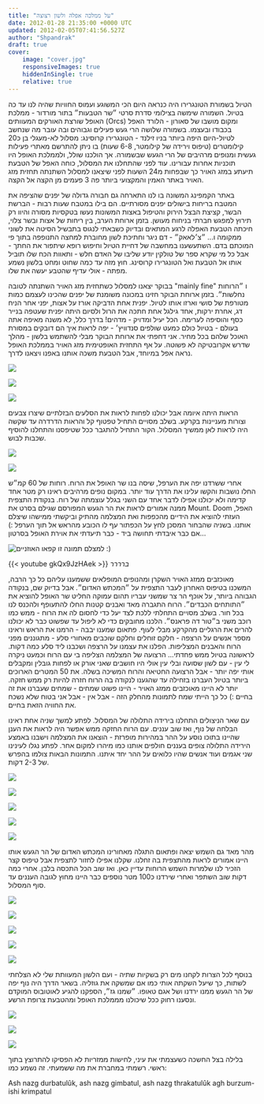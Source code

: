 ```yaml
---
title: "על ממלכה אפלה ולשון רצוצה"
date: 2012-01-28 21:35:00 +0000 UTC
updated: 2012-02-05T07:41:56.527Z
author: "Shpandrak"
draft: true
cover:
    image: "cover.jpg"
    responsiveImages: true
    hiddenInSingle: true
    relative: true
---
```


הטיול בשמורת הטונגרירו היה כנראה היום הכי המשוגע ועמוס החוויות שהיה לנו עד כה בטיול. השמורה שימשה בצילומי סדרת סרטי ״שר הטבעות״ בתור מורדור - ממלכת האופל שורצת האורקים המעוותים (Orcs) ומקום מושבו של סאורון - הלורד האפל בכבודו ובעצמו. בשמורה שלושה הרי געש פעילים וגבוהים ובה עובר מה שנחשב לטיול-היום היפה ביותר בניו זילנד - הטונגרירו קרוסינג: מסלול לא-מעגלי בן כ20 קילומטרים (טיפוס וירידה של קילומטר, 6-8 שעות) בו ניתן להתרשם מאתרי פעילות געשית ומנופים מרהיבים של הרי הגעש שבשמורה. אך הולכנו שולל, ולממלכת האופל היו תוכניות אחרות עבורינו. עוד לפני שהתחלנו את המסלול, כוחה האפל של הטבעת תיעתע במזג האויר כך שבפחות מ24 השעות לפני שיצאנו למסלול השתנתה תחזית מזג האויר באתר האמין והמקצועי ביותר פה 3 פעמים מן הקצה אל הקצה.

באתר הקמפינג המשונה בו לנו התארחה גם חבורה גדולה של יפנים שהציפה את המטבח בריחות בישולים יפנים מסורתיים. הם בילו במטבח שעות רבות - הברשת הבשר, קציצת הבצל הירוק והטיפול באצות המשונות נעשו בטקסיות מסורה והיוו רק תירוץ למפגש חברתי בניחוח מעושן. בזמן ארוחת הערב, בין ריחות של אצות ובשר צלוי, חיכתה הטבעת האפלה לרגע המתאים ובדיוק כשבאתי לנגוס בתבשיל הסיטה את לשוני ממקומה ו... ״צ׳לאאק״ - דם ניגר וחתיכת לשון מחוברת למחצה התנופפה בתוך פי המוכתם בדם. השתעשענו במחשבה של דחיית הטיול וחיפוש רופא שיתפור את החתך - אבל כל מי שקרא ספר של טולקין יודע שליבו של האדם חלש - ותאוות הכח שלו תוביל אותו אל הטבעת ואל הטונגרירו קרוסינג. חוץ מזה עד כמה שחוט ומחט בלשון נשמע מפתה - אולי עדיף שהטבע יעשה את שלו.

בבוקר יצאנו למסלול כשתחזית מזג האויר השתנתה לטובה "mainly fine" ו ״הרוחות נחלשות״. בזמן ארוחת הבוקר חזינו במכונה משומנת של יפנים שהכינו לעצמם כמות מטורפת של סושי וארזו אותו לטיול. יפנית אחת הדביקה אורז על אצות, יפני אחר הניח דג, אחרת ירקות, אחד גילגל אחת חתכה את הרול ולסיום היתה יפנית שעטפה בנייר כסף והוסיפה לערימה. הכל יעיל ומדויק - מדהים! בדרך כלל, לא משנה מאיפה אתה בעולם - בטיול כולם כמעט שולפים סנדוויץ׳ - יפה לראות איך הם דובקים במסורת האוכל שלהם בכל מחיר. אני דחפתי את ארוחת הבוקר מבלי להשתמש בלשון - מהלך שדרש אקרובטיקה לא פשוטה. על אף התחזית האופטימית מזג האויר בממלכת האופל נראה אפל במיוחד, אבל הטבעת משכה אותנו באפנו ויצאנו לדרך.

![](Photo-Jan-28,-2012-10:46-PM.jpg)

![](Photo-Jan-28,-2012-11:33-PM.jpg)

![](Photo-Jan-29,-2012-12:33-AM.jpg)

הראות היתה איומה אבל יכולנו לפחות לראות את הסלעים הבזלתיים שיצרו צבעים וצורות מעניינות בקרקע. בשלב מסויים התחיל טפטוף קל והראות הדרדרה עד שקשה היה לראות לאן ממשיך המסלול. הקור התחיל להתגבר ככל שטיפסנו והתחלנו להוסיף שכבות לבוש.

![](Photo-Jan-29,-2012-12:42-AM.jpg)

![](Photo-Jan-29,-2012-1:14-AM.jpg)

אחרי ששרדנו יפה את הערפל, שיסה בנו שר האופל את הרוח. רוחות של 60 קמ״ש החלו נושבות והקשו עלינו את הדרך עוד יותר. במקום נופים מרהיבים ראינו רק מטר אחד קדימה ולא יכולנו אפילו לדבר אחד עם השני בגלל עוצמתה של רוח. בנקודת התצפית ממנה אמורים לראות את הר הגעש המפורסם שגילם בסרט את Mount. Doom האפל, העזתי להוציא את הידיים מהכפפות ואת המצלמה מהתיק וביקשתי ממישהו שיצלם אותנו. בשניה שהבחור המסכן לחץ על הכפתור עף לו הכובע מהראש אל תוך הערפל :) אם כבר איבדתי תחושה ביד - כבר תיעדתי את אוירת האופל בסרטון...

![](Photo-Jan-29,-2012-1:50-AM.jpg "למצלם תמונה זו קפאו האוזניים :)")

{{< youtube gkQx9JzHAek >}}
*ברררר*

מאוכזבים ממזג האויר השקרן ומהנופים המופלאים ששמענו עליהם כל כך הרבה, המשכנו בטיפוס האחרון לעבר התצפית על ״המכתש האדום״. אבל בדיוק שם, בנקודה הגבוהה ביותר, על אוכף הר צר שמשני עבריו תהום עמוקה החליט שר האופל להוציא את ״התותחים הכבדים״. הרוח התגברה מאד ואבנים קטנות החלו להתעופף ולהכנס לנו בכל חור. בשלב מסויים התחלתי ללכת לצד יעל כדי לחסום לה את הרוח - ממש כמו רוכב משני ב״טור דה פראנס״. הלכנו מחובקים כדי לא ליפול עד שפשוט כבר לא יכולנו להרים את הרגליים מהקרקע מבלי לעוף. פתאום שמענו יבבה - הרמנו את הראש וראינו מספר אנשים על הרצפה - חלקם זוחלים וחלקם שוכבים מאחורי סלע - מתגוננים מפני הרוח והאבנים המצליפות. הפלנו את עצמנו על הרצפה ושכבנו ליד סלע כמה דקות. לראשונה בטיול ממש פחדתי... הרצועה של המצלמה הצליפה בי עם הרוח וכמעט ניקרה לי עין - עם לשון שסועה ובלי עין אולי היו חושבים שאני אורק או לפחות גובלין ומקבלים אותי יפה יותר - אבל הרצועה החטיאה והרוח המשיכה בשלה. את 50 המטרים הארוכים ביותר בטיול העברנו בזחילה עד שהגענו לנקודה בה הרוח חזרה להיות רק ממש חזקה. יותר לא היינו מאוכזבים ממזג האויר - היינו פשוט שמחים - שמחים שעברנו את זה בחיים :) כל כך הייתי שמח לתמונות מהחלק הזה - אבל אין - אבל אני בטוח שלא נשכח את החוויה הזאת בחיים.

עם שאר הניצולים התחלנו בירידה התלולה של המסלול. לפתע למשך שניה אחת ראינו הבלחה של נוף, ואז שוב עננים. עם הרוח החזקה ממש אפשר היה לראות את הענן שהיינו בתוכו נוסע על ההר במהירות מופרזת - הוצאנו את המצלמה וישבנו באמצע הירידה התלולה צופים בעננים חולפים אותנו כמו מיהרו למקום אחר. לפתע נגלו לעינינו שני אגמים ועוד אנשים שהיו כלואים על ההר יחד איתנו. התמונות הבאות צולמו בהפרש של 2-3 דקות.

![](AVvXsEhHNpskcLpHWmvUE1fMt0hrJE0bYOZRMOzgk0ADyU9JTPBnuUq5cxaEP9V2Xx3noOs8dBMGMqm88qb-zLdZTlTg8gvJNmcTSLTXDeClg8tyyrvL5hxjt17qFG8ZOT8PIF4trcgCsrVvLHGC.jpg)

![](AVvXsEishXbsDo-Mqb9Q-kSo0jQPn79VCuAG5z6Pr6i7wXHJ5uAjr2H7GoUxUVbt3ibc31my3jl6Z57ztFFjLb251oI1GU0oTlctLn6P2dUchfjMdQUVVi2fcrKxkKGoewBNrn86JJ_HqRRnxQXe.jpg)

![](AVvXsEiEiBNBNKytfinOs-i5dbaniq8_fOHWJRtAdgH9IPvZB9hZueZ-T12_4Egzyixnfe_0T0wRmR0TFQmDEunDfSwmH9EOrIqNSv-8XBapGtRfeopFBpIA-1TjTgAAcLv_-9QDprK4_4wZlvFy.jpg)

![](m2.jpg)

![](m1.jpg)

מהר מאד גם השמש יצאה ופתאום התגלה מאחורינו המכתש האדום של הר הגעש אותו היינו אמורים לראות מהתצפית בה זחלנו. שקלנו אפילו לחזור לתצפית אבל טיפוס קצר הזכיר לנו שלמרות השמש הרוחות עדיין כאן. ואז שוב הכל התכסה בלבן. אחרי כמה דקות שוב השתפר ואחרי שירדנו כ100 מטר נוספים כבר היינו מחוץ לגובה העננים עד סוף המסלול.

![](Photo-Jan-29,-2012-2:46-AM.jpg)

![](Photo-Jan-29,-2012-3:17-AM.jpg)

![](Photo-Jan-29,-2012-2:49-AM.jpg)

![](cover.jpg)

![](Photo-Jan-29,-2012-2:46-AM.jpg)

בנוסף לכל הצרות לקחנו מים רק בשקיות שתיה - ועם הלשון המעוותת שלי לא הצלחתי לשתות, כך שיעל השקתה אותי כמו אם שמשקה את גוזליה. בשאר הדרך היה נוף יפה של הר הגעש ממנו ירדנו ושל אגם טאופו. ״שמנו גז״, הספקנו להגיע לאוטובוס המוקדם ונסענו רחוק ככל שיכולנו מממלכת האופל ומהטבעת צרופת הרשע.


![](Photo-Jan-29,-2012-3:17-AM.jpg)

![](Photo-Jan-29,-2012-4:12-AM.jpg)

![](Photo-Jan-29,-2012-4:05-AM.jpg)



בלילה בצל החשכה כשעצמתי את עיני, לחישות ממזריות לא הפסיקו להתרוצץ בתוך ראשי. רשמתי במחברת את מה ששמעתי. זה נשמע כמו:

Ash nazg durbatulûk, ash nazg gimbatul, ash nazg thrakatulûk agh burzum-ishi krimpatul
